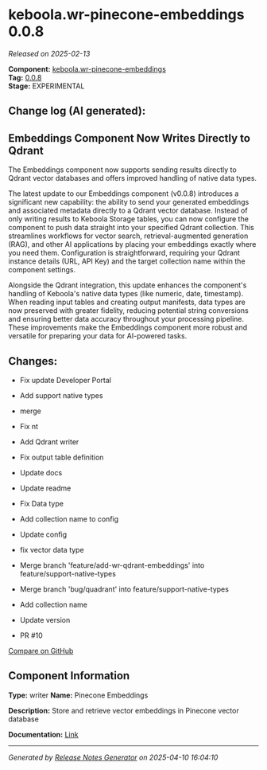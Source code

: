#  keboola.wr-pinecone-embeddings 0.0.8

_Released on 2025-02-13_

**Component:** [keboola.wr-pinecone-embeddings](https://github.com/keboola/component-embeddings-v2)  
**Tag:** [0.0.8](https://github.com/keboola/component-embeddings-v2/releases/tag/0.0.8)  
**Stage:** EXPERIMENTAL


## Change log (AI generated):
## Embeddings Component Now Writes Directly to Qdrant

The Embeddings component now supports sending results directly to Qdrant vector databases and offers improved handling of native data types.

The latest update to our Embeddings component (v0.0.8) introduces a significant new capability: the ability to send your generated embeddings and associated metadata directly to a Qdrant vector database. Instead of only writing results to Keboola Storage tables, you can now configure the component to push data straight into your specified Qdrant collection. This streamlines workflows for vector search, retrieval-augmented generation (RAG), and other AI applications by placing your embeddings exactly where you need them. Configuration is straightforward, requiring your Qdrant instance details (URL, API Key) and the target collection name within the component settings.

Alongside the Qdrant integration, this update enhances the component's handling of Keboola's native data types (like numeric, date, timestamp). When reading input tables and creating output manifests, data types are now preserved with greater fidelity, reducing potential string conversions and ensuring better data accuracy throughout your processing pipeline. These improvements make the Embeddings component more robust and versatile for preparing your data for AI-powered tasks.



## Changes:



- Fix update Developer Portal 




- Add support native types 




- merge 




- Fix nt 




- Add Qdrant writer 




- Fix output table definition 




- Update docs 




- Update readme 




- Fix Data type 




- Add collection name to config 




- Update config 




- fix vector data type 




- Merge branch 'feature/add-wr-qdrant-embeddings' into feature/support-native-types 




- Merge branch 'bug/quadrant' into feature/support-native-types 




- Add collection name 




- Update version 




- PR #10 



[Compare on GitHub](https://github.com/keboola/component-embeddings-v2/compare/0.0.7...0.0.8)



## Component Information
**Type:** writer
**Name:** Pinecone Embeddings

**Description:** Store and retrieve vector embeddings in Pinecone vector database


**Documentation:** [Link](https://github.com/keboola/component-embeddings-v2/blob/master/README.md)



---
_Generated by [Release Notes Generator](https://github.com/keboola/release-notes-generator)
on 2025-04-10 16:04:10_